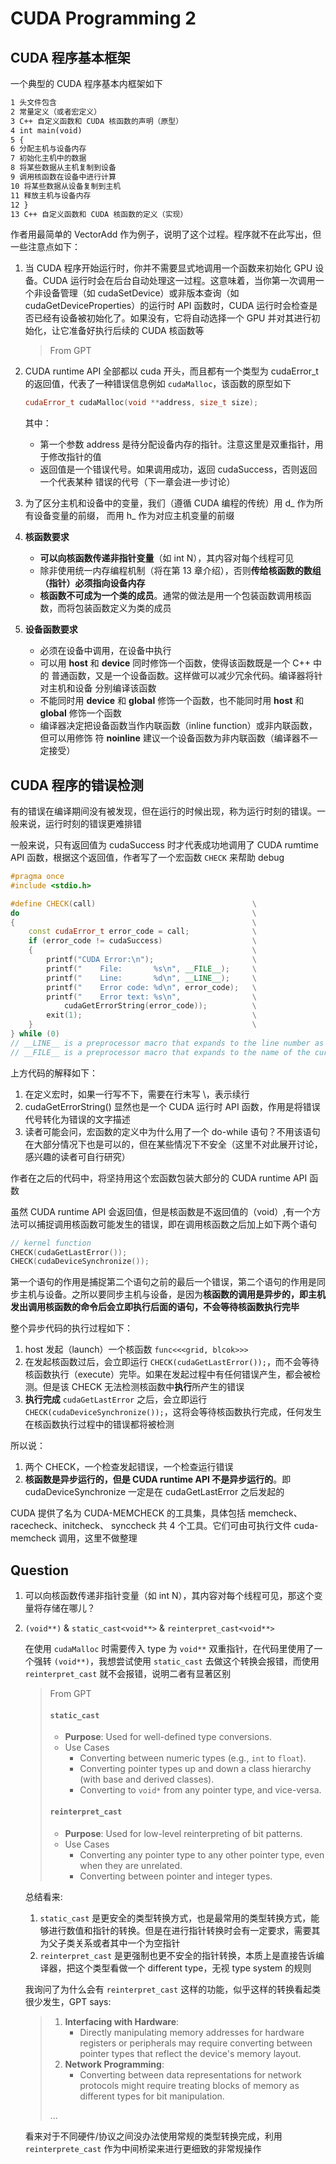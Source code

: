 # CUDA Programming 2

## CUDA 程序基本框架

一个典型的 CUDA 程序基本内框架如下

```txt
1 头文件包含
2 常量定义（或者宏定义）
3 C++ 自定义函数和 CUDA 核函数的声明（原型）
4 int main(void)
5 {
6 分配主机与设备内存
7 初始化主机中的数据
8 将某些数据从主机复制到设备
9 调用核函数在设备中进行计算
10 将某些数据从设备复制到主机
11 释放主机与设备内存
12 }
13 C++ 自定义函数和 CUDA 核函数的定义（实现）
```

作者用最简单的 VectorAdd 作为例子，说明了这个过程。程序就不在此写出，但一些注意点如下：

1. 当 CUDA 程序开始运行时，你并不需要显式地调用一个函数来初始化 GPU 设备。CUDA 运行时会在后台自动处理这一过程。这意味着，当你第一次调用一个非设备管理（如 cudaSetDevice）或非版本查询（如 cudaGetDeviceProperties）的运行时 API 函数时，CUDA 运行时会检查是否已经有设备被初始化了。如果没有，它将自动选择一个 GPU 并对其进行初始化，让它准备好执行后续的 CUDA 核函数等

   > From GPT

2. CUDA runtime API 全部都以 cuda 开头，而且都有一个类型为 cudaError_t 的返回值，代表了一种错误信息例如 `cudaMalloc`，该函数的原型如下

   ```c++
   cudaError_t cudaMalloc(void **address, size_t size);
   ```

   其中：

   - 第一个参数 address 是待分配设备内存的指针。注意这里是双重指针，用于修改指针的值
   - 返回值是一个错误代号。如果调用成功，返回 cudaSuccess，否则返回一个代表某种 错误的代号（下一章会进一步讨论）

3. 为了区分主机和设备中的变量，我们（遵循 CUDA 编程的传统）用 d_ 作为所有设备变量的前缀， 而用 h_ 作为对应主机变量的前缀

4. **核函数要求**

   - **可以向核函数传递非指针变量**（如 int N），其内容对每个线程可见
   - 除非使用统一内存编程机制（将在第 13 章介绍），否则**传给核函数的数组（指针）必须指向设备内存**
   - **核函数不可成为一个类的成员**。通常的做法是用一个包装函数调用核函数，而将包装函数定义为类的成员

5. **设备函数要求**

   - 必须在设备中调用，在设备中执行
   - 可以用 __host__ 和 __device__ 同时修饰一个函数，使得该函数既是一个 C++ 中的 普通函数，又是一个设备函数。这样做可以减少冗余代码。编译器将针对主机和设备 分别编译该函数
   - 不能同时用 __device__ 和 __global__ 修饰一个函数，也不能同时用 __host__ 和 __global__ 修饰一个函数
   - 编译器决定把设备函数当作内联函数（inline function）或非内联函数，但可以用修饰 符 __noinline__ 建议一个设备函数为非内联函数（编译器不一定接受）

## CUDA 程序的错误检测

有的错误在编译期间没有被发现，但在运行的时候出现，称为运行时刻的错误。一般来说，运行时刻的错误更难排错

一般来说，只有返回值为 cudaSuccess 时才代表成功地调用了 CUDA rumtime API 函数，根据这个返回值，作者写了一个宏函数 `CHECK` 来帮助 debug

```c++
#pragma once
#include <stdio.h>

#define CHECK(call)                                   \
do                                                    \
{                                                     \
    const cudaError_t error_code = call;              \
    if (error_code != cudaSuccess)                    \
    {                                                 \
        printf("CUDA Error:\n");                      \
        printf("    File:       %s\n", __FILE__);     \
        printf("    Line:       %d\n", __LINE__);     \
        printf("    Error code: %d\n", error_code);   \
        printf("    Error text: %s\n",                \
            cudaGetErrorString(error_code));          \
        exit(1);                                      \
    }                                                 \
} while (0)
// __LINE__ is a preprocessor macro that expands to the line number as a decimal constant
// __FILE__ is a preprocessor macro that expands to the name of the current input file, in the form of a C string constant
```

上方代码的解释如下：

1. 在定义宏时，如果一行写不下，需要在行末写 \，表示续行
2. cudaGetErrorString() 显然也是一个 CUDA 运行时 API 函数，作用是将错误代号转化为错误的文字描述
3. 读者可能会问，宏函数的定义中为什么用了一个 do-while 语句？不用该语句在大部分情况下也是可以的，但在某些情况下不安全（这里不对此展开讨论，感兴趣的读者可自行研究）

作者在之后的代码中，将坚持用这个宏函数包装大部分的 CUDA runtime API 函数

虽然 CUDA runtime API 会返回值，但是核函数是不返回值的（void）,有一个方法可以捕捉调用核函数可能发生的错误，即在调用核函数之后加上如下两个语句

```c++
// kernel function
CHECK(cudaGetLastError());
CHECK(cudaDeviceSynchronize());
```

第一个语句的作用是捕捉第二个语句之前的最后一个错误，第二个语句的作用是同步主机与设备。之所以要同步主机与设备，是因为**核函数的调用是异步的，即主机发出调用核函数的命令后会立即执行后面的语句，不会等待核函数执行完毕**

整个异步代码的执行过程如下：

1. host 发起（launch）一个核函数 `func<<<grid, blcok>>>`
2. 在发起核函数过后，会立即运行 `CHECK(cudaGetLastError());`，而不会等待核函数执行（execute）完毕。如果在发起过程中有任何错误产生，都会被检测。但是该 CHECK 无法检测核函数中**执行**所产生的错误
3. **执行完成** `cudaGetLastError` 之后，会立即运行 `CHECK(cudaDeviceSynchronize());`，这将会等待核函数执行完成，任何发生在核函数执行过程中的错误都将被检测

所以说：

1. 两个 CHECK，一个检查发起错误，一个检查运行错误
2. **核函数是异步运行的，但是 CUDA runtime API 不是异步运行的**。即 cudaDeviceSynchronize 一定是在 cudaGetLastError 之后发起的

CUDA 提供了名为 CUDA-MEMCHECK 的工具集，具体包括 memcheck、 racecheck、initcheck、 synccheck 共 4 个工具。它们可由可执行文件 cuda-memcheck 调用，这里不做整理

## Question

1. 可以向核函数传递非指针变量（如 int N），其内容对每个线程可见，那这个变量将存储在哪儿？

2. `(void**)` & `static_cast<void**>` & `reinterpret_cast<void**>`

   在使用 `cudaMalloc` 时需要传入 type 为 `void**` 双重指针，在代码里使用了一个强转 `(void**)`，我想尝试使用 `static_cast` 去做这个转换会报错，而使用 `reinterpret_cast` 就不会报错，说明二者有显著区别

   > From GPT
   >
   > #### `static_cast`
   >
   > - **Purpose**: Used for well-defined type conversions.
   > - Use Cases
   >   - Converting between numeric types (e.g., `int` to `float`).
   >   - Converting pointer types up and down a class hierarchy (with base and derived classes).
   >   - Converting to `void*` from any pointer type, and vice-versa.
   >
   > #### `reinterpret_cast`
   >
   > - **Purpose**: Used for low-level reinterpreting of bit patterns.
   > - Use Cases
   >   - Converting any pointer type to any other pointer type, even when they are unrelated.
   >   - Converting between pointer and integer types.

   总结看来:

   1. `static_cast` 是更安全的类型转换方式，也是最常用的类型转换方式，能够进行数值和指针的转换。但是在进行指针转换时会有一定要求，需要其为父子类关系或者其中一个为空指针
   2. `reinterpret_cast` 是更强制也更不安全的指针转换，本质上是直接告诉编译器，把这个类型看做一个 different type，无视 type system 的规则

   我询问了为什么会有 `reinterpret_cast` 这样的功能，似乎这样的转换看起类很少发生，GPT says:

   > 1. **Interfacing with Hardware**:
   >    - Directly manipulating memory addresses for hardware registers or peripherals may require converting between pointer types that reflect the device's memory layout.
   > 2. **Network Programming**:
   >    - Converting between data representations for network protocols might require treating blocks of memory as different types for bit manipulation.
   >
   > ...

   看来对于不同硬件/协议之间没办法使用常规的类型转换完成，利用 `reinterprete_cast` 作为中间桥梁来进行更细致的非常规操作

